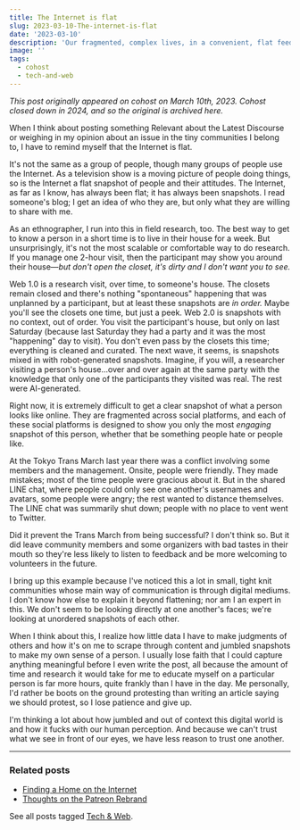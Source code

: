 ```yaml
---
title: The Internet is flat
slug: 2023-03-10-The-internet-is-flat
date: '2023-03-10'
description: 'Our fragmented, complex lives, in a convenient, flat feed.'
image: ''
tags:
  - cohost
  - tech-and-web
---
```


_This post originally appeared on cohost on March 10th, 2023. Cohost closed down in 2024, and so the original is archived here._

When I think about posting something Relevant about the Latest Discourse or weighing in my opinion about an issue in the tiny communities I belong to, I have to remind myself that the Internet is flat.

It's not the same as a group of people, though many groups of people use the Internet. As a television show is a moving picture of people doing things, so is the Internet a flat snapshot of people and their attitudes. The Internet, as far as I know, has always been flat; it has always been snapshots. I read someone's blog; I get an idea of who they are, but only what they are willing to share with me.

As an ethnographer, I run into this in field research, too. The best way to get to know a person in a short time is to live in their house for a week. But unsurprisingly, it's not the most scalable or comfortable way to do research. If you manage one 2-hour visit, then the participant may show you around their house—_but don't open the closet, it's dirty and I don't want you to see._

Web 1.0 is a research visit, over time, to someone's house. The closets remain closed and there's nothing "spontaneous" happening that was unplanned by a participant, but at least these snapshots are _in order._ Maybe you'll see the closets one time, but just a peek. Web 2.0 is snapshots with no context, out of order. You visit the participant's house, but only on last Saturday (because last Saturday they had a party and it was the most "happening" day to visit). You don't even pass by the closets this time; everything is cleaned and curated. The next wave, it seems, is snapshots mixed in with robot-generated snapshots. Imagine, if you will, a researcher visiting a person's house...over and over again at the same party with the knowledge that only one of the participants they visited was real. The rest were AI-generated.

Right now, it is extremely difficult to get a clear snapshot of what a person looks like online. They are fragmented across social platforms, and each of these social platforms is designed to show you only the most _engaging_ snapshot of this person, whether that be something people hate or people like.

At the Tokyo Trans March last year there was a conflict involving some members and the management. Onsite, people were friendly. They made mistakes; most of the time people were gracious about it. But in the shared LINE chat, where people could only see one another's usernames and avatars, some people were angry; the rest wanted to distance themselves. The LINE chat was summarily shut down; people with no place to vent went to Twitter.

Did it prevent the Trans March from being successful? I don't think so. But it did leave community members and some organizers with bad tastes in their mouth so they're less likely to listen to feedback and be more welcoming to volunteers in the future.

I bring up this example because I've noticed this a lot in small, tight knit communities whose main way of communication is through digital mediums. I don't know how else to explain it beyond flattening; nor am I an expert in this. We don't seem to be looking directly at one another's faces; we're looking at unordered snapshots of each other.

When I think about this, I realize how little data I have to make judgments of others and how it's on me to scrape through content and jumbled snapshots to make my own sense of a person. I usually lose faith that I could capture anything meaningful before I even write the post, all because the amount of time and research it would take for me to educate myself on a particular person is far more hours, quite frankly than I have in the day. Me personally, I'd rather be boots on the ground protesting than writing an article saying we should protest, so I lose patience and give up.

I'm thinking a lot about how jumbled and out of context this digital world is and how it fucks with our human perception. And because we can't trust what we see in front of our eyes, we have less reason to trust one another.

---

### Related posts

* [Finding a Home on the Internet](/blog/posts/2023-07-01-Finding-a-Home-on-the-Internet/)
* [Thoughts on the Patreon Rebrand](/blog/posts/2023-10-05-Patreon-Rebrand/)

See all posts tagged [Tech & Web](/tags/tech-and-web/).
